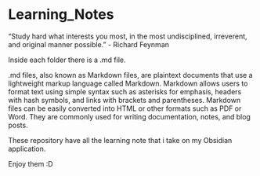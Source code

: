 # Learning_Notes
“Study hard what interests you most, in the most undisciplined, irreverent, and original manner possible.” - Richard Feynman

Inside each folder there is a .md file.

.md files, also known as Markdown files, are plaintext documents that use a lightweight markup language called Markdown. Markdown allows users to format text using simple syntax such as asterisks for emphasis, headers with hash symbols, and links with brackets and parentheses. Markdown files can be easily converted into HTML or other formats such as PDF or Word. They are commonly used for writing documentation, notes, and blog posts.

These repository have all the learning note that i take on my Obsidian application.

Enjoy them :D
